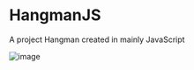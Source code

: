 # HangmanJS
A project Hangman created in mainly JavaScript


![image](https://github.com/dennisawj/HangmanJS/assets/29588453/dc9276a8-5e86-43aa-8df0-0d942156afde)
